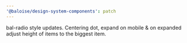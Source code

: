 ```yaml
---
'@baloise/design-system-components': patch
---
```


bal-radio style updates. Centering dot, expand on mobile & on expanded adjust height of items to the biggest item.
